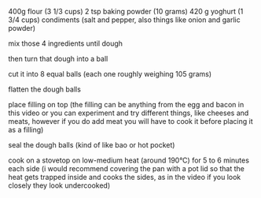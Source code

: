 400g flour (3 1/3 cups)
2 tsp baking powder (10 grams)
420 g yoghurt (1 3/4 cups)
condiments (salt and pepper, also things like onion and garlic powder)

mix those 4 ingredients until dough

then turn that dough into a ball

cut it into 8 equal balls (each one roughly weighing 105 grams)

flatten the dough balls

place filling on top (the filling can be anything from the egg and bacon in this video or you can experiment and try different things, like cheeses and meats, however if you do add meat you will have to cook it before placing it as a filling)

seal the dough balls (kind of like bao or hot pocket)

cook on a stovetop on low-medium heat (around 190°C) for 5 to 6 minutes each side (i would recommend covering the pan with a pot lid so that the heat gets trapped inside and cooks the sides, as in the video if you look closely they look undercooked)
